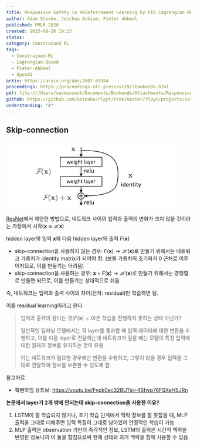 ```yaml
---
title: Responsive Safety in Reinforcement Learning by PID Lagrangian Methods
author: Adam Stooke, Joschua Achiam, Pieter Abbeel
published: PMLR 2020
created: 2025-08-26 19:23
status:
category: Constrained RL
tags:
  - Constrained-RL
  - Lagrangian-Based
  - Pieter-Abbeel
  - OpenAI
arXiv: https://arxiv.org/abs/2007.03964
proceedings: https://proceedings.mlr.press/v119/stooke20a.html
pdf: file:///Users/seominseok/Documents/Bookends/Attachments/Responsive%20Safety%20in%20Reinforcement%20Learning%20by%20PID%20Lagrangian%20Methods.pdf
github: https://github.com/astooke/rlpyt/tree/master/rlpyt/projects/safe
understanding: "4"
---
```

## Skip-connection

![image](imgs/skip-connection.png)

[ResNet](https://arxiv.org/abs/1512.03385)에서 제안한 방법으로, 네트워크 사이의 입력과 출력의 변화가 크지 않을 것이라는 가정에서 시작($\mathbf{x} \approx \mathcal{H}\mathbf{x}$)

hidden layer의 입력 $\mathbf{x}$와 다음 hidden layer의 출력 $F(\mathbf{x})$

- skip-connection을 사용하지 않는 경우: $F(\mathbf{x}) \rightarrow \mathcal{H}(\mathbf{x})$로 만들기 위해서는 네트워크 가중치가 identity matrix가 되어야 함. (보통 가중치의 초기화가 0 근처로 이루어지므로, 이를 만들기는 어려움)
- skip-connection을 사용하는 경우: $\mathbf{x} + F(\mathbf{x}) \rightarrow \mathcal{H}(\mathbf{x})$로 만들기 위해서는 영행렬로 만들면 되므로, 이를 만들기는 상대적으로 쉬움

즉, 네트워크는 입력과 출력 사이의 차이(잔차: residual)만 학습하면 됨.

이를 residual learning이라고 한다.

> 입력과 출력이 같다는 것($F(\mathbf{x}) = 0$)은 학습을 진행하지 못하는 상태 아닌가?
> 
> 일반적인 딥러닝 모델에서는 각 layer를 통과할 때 입력 데이터에 대한 변환을 수행하고, 이를 다음 layer로 전달하는데 네트워크가 깊을 때는 모델이 특정 입력에 대한 원래의 정보를 유지하는 것이 유용
> 
> 이는 네트워크가 필요한 경우에만 변환을 수행하고, 그렇지 않을 경우 입력을 그대로 전달하여 정보를 보존할 수 있도록 함.


참고자료
- 혁펜하임 유튜브: https://youtu.be/Fypk0ec32BU?si=4Sfwp76FSXeHSJRn


**논문에서 layer가 2개 밖에 안되는데 skip-connection을 사용한 이유?**

1. LSTM이 잘 학습되지 않거나, 초기 학습 단계에서 맥락 정보를 잘 못잡을 때, MLP 출력을 그대로 더해주면 입력 특징이 그대로 남아있어 안정적인 학습이 가능
2. MLP 출력은 observation 기반의 즉각적인 정보, LSTM의 출력은 시간적 맥락을 반영한 정보니까 이 둘을 합침으로써 현재 상태와 과거 맥락을 함께 사용할 수 있음